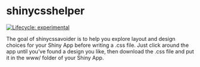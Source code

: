 
<!-- README.md is generated from README.Rmd. Please edit that file -->

# shinycsshelper

<!-- badges: start -->

[![Lifecycle:
experimental](https://img.shields.io/badge/lifecycle-experimental-orange.svg)](https://www.tidyverse.org/lifecycle/#experimental)
<!-- badges: end -->

The goal of shinycssavoider is to help you explore layout and design
choices for your Shiny App before writing a .css file. Just click around
the app until you’ve found a design you like, then download the .css
file and put it in the www/ folder of your Shiny App.
